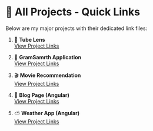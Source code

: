 # 🌟 All Projects - Quick Links

Below are my major projects with their dedicated link files:

1. 🎯 **Tube Lens**  
   [View Project Links](https://github.com/RupeshBhulode/tubelens/blob/main/LINKS.md)

2. 📱 **GramSamrth Application**  
   [View Project Links](https://github.com/RupeshBhulode/GramSamrth/blob/main/Links.md)

3. 🎬 **Movie Recommendation**  
   [View Project Links](https://github.com/RupeshBhulode/Movie_recomendation./blob/main/Links.md)

4. 📝 **Blog Page (Angular)**  
   [View Project Links](https://github.com/RupeshBhulode/BlogPage/blob/main/LINKs.md)

5. ⛅ **Weather App (Angular)**  
   [View Project Links](https://github.com/RupeshBhulode/Weather/blob/main/LINKs.md)
